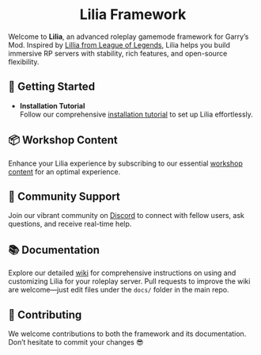 <h1 align="center">Lilia Framework</h1>

Welcome to **Lilia**, an advanced roleplay gamemode framework for Garry’s Mod. Inspired by [Lillia from League of Legends](https://ddragon.leagueoflegends.com/cdn/img/champion/splash/Lillia_19.jpg), Lilia helps you build immersive RP servers with stability, rich features, and open-source flexibility.

## 🚀 Getting Started

- **Installation Tutorial**  
  Follow our comprehensive [installation tutorial](https://liliaframework.github.io/information/installing_the_gamemode/) to set up Lilia effortlessly.

## 📦 Workshop Content

Enhance your Lilia experience by subscribing to our essential [workshop content](https://steamcommunity.com/sharedfiles/filedetails/?id=2959728255) for an optimal experience.

## 💬 Community Support

Join our vibrant community on [Discord](https://discord.gg/esCRH5ckbQ) to connect with fellow users, ask questions, and receive real-time help.

## 📚 Documentation

Explore our detailed [wiki](https://liliaframework.github.io) for comprehensive instructions on using and customizing Lilia for your roleplay server. Pull requests to improve the wiki are welcome—just edit files under the `docs/` folder in the main repo.

## 🤝 Contributing

We welcome contributions to both the framework and its documentation. Don’t hesitate to commit your changes 😎
